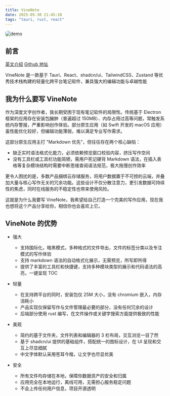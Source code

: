 ```yaml
---
title: VineNote
date: 2025-05-30 21:45:10
tags: "tauri, rust, react"
---
```


<img src="https://img.alicdn.com/imgextra/i1/O1CN01kT9jMJ27VpYqXreD2_!!6000000007803-1-tps-2600-1600.gif" style="border-radius:6px;box-shadow:0 1px 3px 0 var(--tw-shadow-color, #0000001a)" alt="demo" />

## 前言

[英文介绍](https://github.com/NealST/VineNote/README.md)     [Github 地址](https://github.com/NealST/VineNote)

VineNote 是一款基于 Tauri、React、shadcn/ui、TailwindCSS、Zustand 等优秀技术栈构建的轻量化跨平台笔记软件，兼具强大的编辑功能与卓越性能

## 我为什么要写 VineNote

作为深度文字创作者，我长期受困于现有笔记软件的局限性。传统基于 Electron 框架的应用存在安装包臃肿（普遍超过 150MB）、内存占用过高等问题，常触发系统内存警报，严重影响创作体验。部分原生应用（如 Swift 开发的 macOS 应用）虽性能优化较好，但编辑功能薄弱，难以满足专业写作需求。

这部分原生应用主打 "Markdown 优先"，但往往存在两个核心缺陷：

* 缺乏实时语法格式化能力，必须依赖预览窗口校验内容，挤压写作空间
* 没有工具栏或工具栏功能简陋，需用户死记硬背 Markdown 语法，在插入表格等复杂模块结构时需要中断思维查阅语法规范，极大拖慢创作效率

更令人困扰的是，多数产品捆绑云存储服务，将用户数据置于不可控的云端，并叠加大量与核心写作无关的冗余功能。这些设计不仅分散注意力，更引发数据可持续性的焦虑，同时在线服务的不稳定性也带来使用风险。

这就是为什么我要写 VineNote，我希望给自己打造一个完美的写作应用，现在我也想将这个产品分享给你，相信你也会喜欢上它。

## VineNote 的优势

* 强大
  * 支持国际化，暗黑模式，多种格式的文件导出，文件的标签分类以及专注模式的写作体验
  * 支持 markdown 语法的自动格式化展示，无需预览，所写即所得
  * 提供了丰富的工具栏和快捷键，支持多种模块类型的展示和代码语法的高亮，一键呈现 TOC

* 轻量
  * 在支持跨平台的同时，安装包仅 25M 大小，没有 chromium 嵌入，内存消耗小
  * 产品实现仅保留写作与文件管理最必要的部分，没有任何冗余的设计
  * 后端部分使用 rust 编写，在文件操作或关键字搜索方面提供极致的性能

* 美观
  * 简约的基于文件夹，文件列表和编辑器的 3 栏布局，交互浏览一目了然
  * 基于 shadcn/ui 提供的基础组件，搭配统一的图标设计，在 UI 呈现和交互上尽显细腻
  * 中文字体默认采用苍耳今楷，让文字也尽显优美

* 安全
  * 所有文件均存储在本地，保障你数据资产的安全和归属
  * 应用完全在本地运行，离线可用，无需担心服务稳定问题
  * 不会上传任何用户信息，项目开源透明

